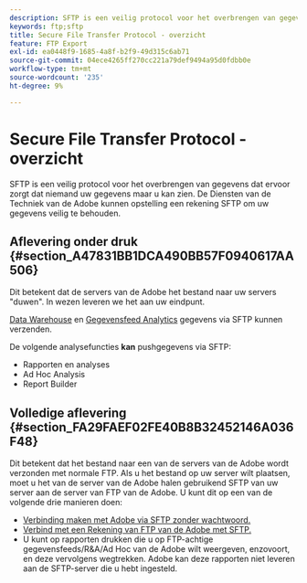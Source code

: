 ```yaml
---
description: SFTP is een veilig protocol voor het overbrengen van gegevens dat ervoor zorgt dat niemand uw gegevens maar u kan zien. De Diensten van de Techniek van de Adobe kunnen opstelling een rekening SFTP om uw gegevens veilig te behouden.
keywords: ftp;sftp
title: Secure File Transfer Protocol - overzicht
feature: FTP Export
exl-id: ea0448f9-1685-4a8f-b2f9-49d315c6ab71
source-git-commit: 04ece4265ff270cc221a79def9494a95d0fdbb0e
workflow-type: tm+mt
source-wordcount: '235'
ht-degree: 9%

---
```


# Secure File Transfer Protocol - overzicht

SFTP is een veilig protocol voor het overbrengen van gegevens dat ervoor zorgt dat niemand uw gegevens maar u kan zien. De Diensten van de Techniek van de Adobe kunnen opstelling een rekening SFTP om uw gegevens veilig te behouden.

## Aflevering onder druk {#section_A47831BB1DCA490BB57F0940617AA506}

Dit betekent dat de servers van de Adobe het bestand naar uw servers &quot;duwen&quot;. In wezen leveren we het aan uw eindpunt.

[Data Warehouse](/help/export/ftp-and-sftp/c-sftp/ftp-sftp-dw.md) en [Gegevensfeed Analytics](https://experienceleague.adobe.com/docs/analytics/export/analytics-data-feed/data-feed-overview.html) gegevens via SFTP kunnen verzenden.

De volgende analysefuncties **kan** pushgegevens via SFTP:

* Rapporten en analyses
* Ad Hoc Analysis
* Report Builder

## Volledige aflevering {#section_FA29FAEF02FE40B8B32452146A036F48}

Dit betekent dat het bestand naar een van de servers van de Adobe wordt verzonden met normale FTP. Als u het bestand op uw server wilt plaatsen, moet u het van de server van de Adobe halen gebruikend SFTP van uw server aan de server van FTP van de Adobe. U kunt dit op een van de volgende drie manieren doen:

* [Verbinding maken met Adobe via SFTP zonder wachtwoord.](/help/export/ftp-and-sftp/c-sftp/ftp-sftp-cert-auth.md)
* [Verbind met een Rekening van FTP van de Adobe met SFTP.](/help/export/ftp-and-sftp/c-sftp/ftp-sftp-connect.md)
* U kunt op rapporten drukken die u op FTP-achtige gegevensfeeds/R&amp;A/Ad Hoc van de Adobe wilt weergeven, enzovoort, en deze vervolgens wegtrekken. Adobe kan deze rapporten niet leveren aan de SFTP-server die u hebt ingesteld.
